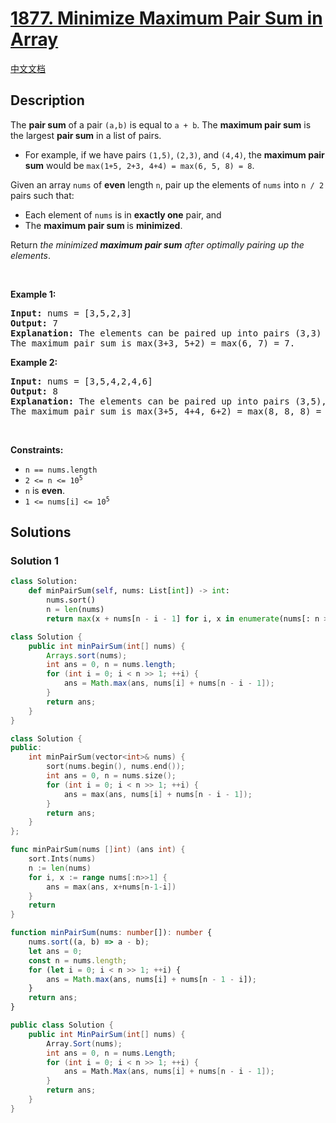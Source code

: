 # [1877. Minimize Maximum Pair Sum in Array](https://leetcode.com/problems/minimize-maximum-pair-sum-in-array)

[中文文档](/solution/1800-1899/1877.Minimize%20Maximum%20Pair%20Sum%20in%20Array/README.md)

<!-- tags:Greedy,Array,Two Pointers,Sorting -->

## Description

<p>The <strong>pair sum</strong> of a pair <code>(a,b)</code> is equal to <code>a + b</code>. The <strong>maximum pair sum</strong> is the largest <strong>pair sum</strong> in a list of pairs.</p>

<ul>
	<li>For example, if we have pairs <code>(1,5)</code>, <code>(2,3)</code>, and <code>(4,4)</code>, the <strong>maximum pair sum</strong> would be <code>max(1+5, 2+3, 4+4) = max(6, 5, 8) = 8</code>.</li>
</ul>

<p>Given an array <code>nums</code> of <strong>even</strong> length <code>n</code>, pair up the elements of <code>nums</code> into <code>n / 2</code> pairs such that:</p>

<ul>
	<li>Each element of <code>nums</code> is in <strong>exactly one</strong> pair, and</li>
	<li>The <strong>maximum pair sum </strong>is <strong>minimized</strong>.</li>
</ul>

<p>Return <em>the minimized <strong>maximum pair sum</strong> after optimally pairing up the elements</em>.</p>

<p>&nbsp;</p>
<p><strong class="example">Example 1:</strong></p>

<pre>
<strong>Input:</strong> nums = [3,5,2,3]
<strong>Output:</strong> 7
<strong>Explanation:</strong> The elements can be paired up into pairs (3,3) and (5,2).
The maximum pair sum is max(3+3, 5+2) = max(6, 7) = 7.
</pre>

<p><strong class="example">Example 2:</strong></p>

<pre>
<strong>Input:</strong> nums = [3,5,4,2,4,6]
<strong>Output:</strong> 8
<strong>Explanation:</strong> The elements can be paired up into pairs (3,5), (4,4), and (6,2).
The maximum pair sum is max(3+5, 4+4, 6+2) = max(8, 8, 8) = 8.
</pre>

<p>&nbsp;</p>
<p><strong>Constraints:</strong></p>

<ul>
	<li><code>n == nums.length</code></li>
	<li><code>2 &lt;= n &lt;= 10<sup>5</sup></code></li>
	<li><code>n</code> is <strong>even</strong>.</li>
	<li><code>1 &lt;= nums[i] &lt;= 10<sup>5</sup></code></li>
</ul>

## Solutions

### Solution 1

<!-- tabs:start -->

```python
class Solution:
    def minPairSum(self, nums: List[int]) -> int:
        nums.sort()
        n = len(nums)
        return max(x + nums[n - i - 1] for i, x in enumerate(nums[: n >> 1]))
```

```java
class Solution {
    public int minPairSum(int[] nums) {
        Arrays.sort(nums);
        int ans = 0, n = nums.length;
        for (int i = 0; i < n >> 1; ++i) {
            ans = Math.max(ans, nums[i] + nums[n - i - 1]);
        }
        return ans;
    }
}
```

```cpp
class Solution {
public:
    int minPairSum(vector<int>& nums) {
        sort(nums.begin(), nums.end());
        int ans = 0, n = nums.size();
        for (int i = 0; i < n >> 1; ++i) {
            ans = max(ans, nums[i] + nums[n - i - 1]);
        }
        return ans;
    }
};
```

```go
func minPairSum(nums []int) (ans int) {
	sort.Ints(nums)
	n := len(nums)
	for i, x := range nums[:n>>1] {
		ans = max(ans, x+nums[n-1-i])
	}
	return
}
```

```ts
function minPairSum(nums: number[]): number {
    nums.sort((a, b) => a - b);
    let ans = 0;
    const n = nums.length;
    for (let i = 0; i < n >> 1; ++i) {
        ans = Math.max(ans, nums[i] + nums[n - 1 - i]);
    }
    return ans;
}
```

```cs
public class Solution {
    public int MinPairSum(int[] nums) {
        Array.Sort(nums);
        int ans = 0, n = nums.Length;
        for (int i = 0; i < n >> 1; ++i) {
            ans = Math.Max(ans, nums[i] + nums[n - i - 1]);
        }
        return ans;
    }
}
```

<!-- tabs:end -->

<!-- end -->
